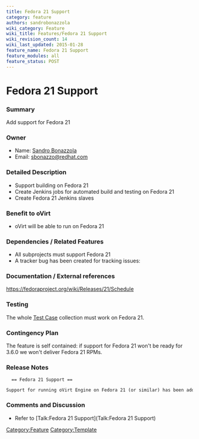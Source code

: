 ```yaml
---
title: Fedora 21 Support
category: feature
authors: sandrobonazzola
wiki_category: Feature
wiki_title: Features/Fedora 21 Support
wiki_revision_count: 14
wiki_last_updated: 2015-01-28
feature_name: Fedora 21 Support
feature_modules: all
feature_status: POST
---
```


# Fedora 21 Support

### Summary

Add support for Fedora 21

### Owner

*   Name: [ Sandro Bonazzola](User:SandroBonazzola)
*   Email: <sbonazzo@redhat.com>

### Detailed Description

*   Support building on Fedora 21
*   Create Jenkins jobs for automated build and testing on Fedora 21
*   Create Fedora 21 Jenkins slaves

### Benefit to oVirt

*   oVirt will be able to run on Fedora 21

### Dependencies / Related Features

*   All subprojects must support Fedora 21
*   A tracker bug has been created for tracking issues:

### Documentation / External references

<https://fedoraproject.org/wiki/Releases/21/Schedule>

### Testing

The whole [Test Case](http://www.ovirt.org/Category:TestCase) collection must work on Fedora 21.

### Contingency Plan

The feature is self contained: if support for Fedora 21 won't be ready for 3.6.0 we won't deliver Fedora 21 RPMs.

### Release Notes

      == Fedora 21 Support ==
      Support for running oVirt Engine on Fedora 21 (or similar) has been added providing custom packaging of JBoss Application Server 7.

### Comments and Discussion

*   Refer to [Talk:Fedora 21 Support](Talk:Fedora 21 Support)

<Category:Feature> <Category:Template>
